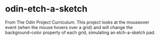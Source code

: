 # odin-etch-a-sketch
From The Odin Project Curriculum. This project looks at the mouseover event (when the mouse hovers over a grid) and will change the background-color property of each grid, simulating an etch-a-sketch pad.
